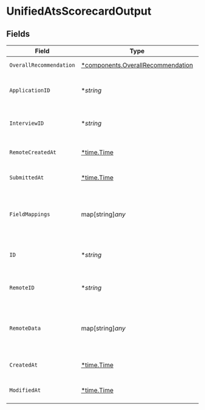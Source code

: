 # UnifiedAtsScorecardOutput


## Fields

| Field                                                                                 | Type                                                                                  | Required                                                                              | Description                                                                           | Example                                                                               |
| ------------------------------------------------------------------------------------- | ------------------------------------------------------------------------------------- | ------------------------------------------------------------------------------------- | ------------------------------------------------------------------------------------- | ------------------------------------------------------------------------------------- |
| `OverallRecommendation`                                                               | [*components.OverallRecommendation](../../models/components/overallrecommendation.md) | :heavy_minus_sign:                                                                    | The overall recommendation                                                            | YES                                                                                   |
| `ApplicationID`                                                                       | **string*                                                                             | :heavy_minus_sign:                                                                    | The UUID of the application                                                           | 801f9ede-c698-4e66-a7fc-48d19eebaa4f                                                  |
| `InterviewID`                                                                         | **string*                                                                             | :heavy_minus_sign:                                                                    | The UUID of the interview                                                             | 801f9ede-c698-4e66-a7fc-48d19eebaa4f                                                  |
| `RemoteCreatedAt`                                                                     | [*time.Time](https://pkg.go.dev/time#Time)                                            | :heavy_minus_sign:                                                                    | The remote creation date of the scorecard                                             | 2024-10-01T12:00:00Z                                                                  |
| `SubmittedAt`                                                                         | [*time.Time](https://pkg.go.dev/time#Time)                                            | :heavy_minus_sign:                                                                    | The submission date of the scorecard                                                  | 2024-10-01T12:00:00Z                                                                  |
| `FieldMappings`                                                                       | map[string]*any*                                                                      | :heavy_minus_sign:                                                                    | The custom field mappings of the object between the remote 3rd party & Panora         | {<br/>"fav_dish": "broccoli",<br/>"fav_color": "red"<br/>}                            |
| `ID`                                                                                  | **string*                                                                             | :heavy_minus_sign:                                                                    | The UUID of the scorecard                                                             | 801f9ede-c698-4e66-a7fc-48d19eebaa4f                                                  |
| `RemoteID`                                                                            | **string*                                                                             | :heavy_minus_sign:                                                                    | The remote ID of the scorecard in the context of the 3rd Party                        | id_1                                                                                  |
| `RemoteData`                                                                          | map[string]*any*                                                                      | :heavy_minus_sign:                                                                    | The remote data of the scorecard in the context of the 3rd Party                      | {<br/>"fav_dish": "broccoli",<br/>"fav_color": "red"<br/>}                            |
| `CreatedAt`                                                                           | [*time.Time](https://pkg.go.dev/time#Time)                                            | :heavy_minus_sign:                                                                    | The created date of the object                                                        | 2024-10-01T12:00:00Z                                                                  |
| `ModifiedAt`                                                                          | [*time.Time](https://pkg.go.dev/time#Time)                                            | :heavy_minus_sign:                                                                    | The modified date of the object                                                       | 2024-10-01T12:00:00Z                                                                  |